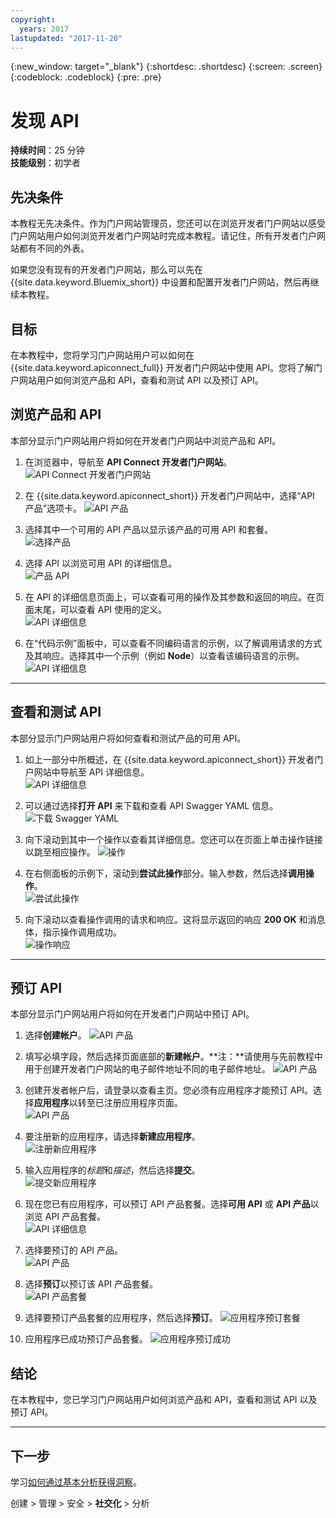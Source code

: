 ```yaml
---
copyright:
  years: 2017
lastupdated: "2017-11-20"
---
```


{:new_window: target="_blank"}
{:shortdesc: .shortdesc}
{:screen: .screen}
{:codeblock: .codeblock}
{:pre: .pre}

# 发现 API
**持续时间**：25 分钟  
**技能级别**：初学者  


## 先决条件
本教程无先决条件。作为门户网站管理员，您还可以在浏览开发者门户网站以感受门户网站用户如何浏览开发者门户网站时完成本教程。请记住，所有开发者门户网站都有不同的外表。

 

如果您没有现有的开发者门户网站，那么可以先在 {{site.data.keyword.Bluemix_short}} 中设置和配置开发者门户网站，然后再继续本教程。



## 目标
在本教程中，您将学习门户网站用户可以如何在 {{site.data.keyword.apiconnect_full}} 开发者门户网站中使用 API。您将了解门户网站用户如何浏览产品和 API，查看和测试 API 以及预订 API。

 

## 浏览产品和 API
本部分显示门户网站用户将如何在开发者门户网站中浏览产品和 API。

1. 在浏览器中，导航至 **API Connect 开发者门户网站**。
![API Connect 开发者门户网站](images/11-developer-portal.png)

2. 在 {{site.data.keyword.apiconnect_short}} 开发者门户网站中，选择“API 产品”选项卡。
![API 产品](images/12-API-products.png)

3. 选择其中一个可用的 API 产品以显示该产品的可用 API 和套餐。  
  ![选择产品](images/13-product.png)

4. 选择 API 以浏览可用 API 的详细信息。  
  ![产品 API](images/14-api.png)

5. 在 API 的详细信息页面上，可以查看可用的操作及其参数和返回的响应。在页面末尾，可以查看 API 使用的定义。  
  ![API 详细信息](images/15-details.png) 

6. 在“代码示例”面板中，可以查看不同编码语言的示例，以了解调用请求的方式及其响应。选择其中一个示例（例如 **Node**）以查看该编码语言的示例。  
  ![API 详细信息](images/16-examples.png) 

---

## 查看和测试 API
本部分显示门户网站用户将如何查看和测试产品的可用 API。 

1. 如上一部分中所概述，在 {{site.data.keyword.apiconnect_short}} 开发者门户网站中导航至 API 详细信息。  
  ![API 详细信息](images/21-details.png) 

2. 可以通过选择**打开 API** 来下载和查看 API Swagger YAML 信息。  
  ![下载 Swagger YAML](images/22-swagger.png) 

3. 向下滚动到其中一个操作以查看其详细信息。您还可以在页面上单击操作链接以跳至相应操作。
![操作](images/23-operation.png)

4. 在右侧面板的示例下，滚动到**尝试此操作**部分。输入参数，然后选择**调用操作**。  
  ![尝试此操作](images/24-try-this-operation.png)

5. 向下滚动以查看操作调用的请求和响应。这将显示返回的响应 **200 OK** 和消息体，指示操作调用成功。  
  ![操作响应](images/25-operation-response.png)

---

## 预订 API
本部分显示门户网站用户将如何在开发者门户网站中预订 API。 

1. 选择**创建帐户**。
![API 产品](images/31-create-account.png)

2. 填写必填字段，然后选择页面底部的**新建帐户**。**注：**请使用与先前教程中用于创建开发者门户网站的电子邮件地址不同的电子邮件地址。
![API 产品](images/32-create-new-account.png)

3. 创建开发者帐户后，请登录以查看主页。您必须有应用程序才能预订 API。选择**应用程序**以转至已注册应用程序页面。  
  ![API 产品](images/33-login.png)

4. 要注册新的应用程序，请选择**新建应用程序**。  
  ![注册新应用程序](images/34-create-new-app.png)

5. 输入应用程序的*标题*和*描述*，然后选择**提交**。  
  ![提交新应用程序](images/35-submit-new-app.png) 

6. 现在您已有应用程序，可以预订 API 产品套餐。选择**可用 API** 或 **API 产品**以浏览 API 产品套餐。  
  ![API 详细信息](images/36-api-products.png) 

7. 选择要预订的 API 产品。  
  ![API 产品](images/37-select-product.png) 

8. 选择**预订**以预订该 API 产品套餐。  
  ![API 产品套餐](images/38-subscribe-plan.png) 

9. 选择要预订产品套餐的应用程序，然后选择**预订**。
![应用程序预订套餐](images/39-subscribe-app-plan.png) 

10. 应用程序已成功预订产品套餐。
![应用程序预订成功](images/310-subscribe-success.png) 

## 结论

在本教程中，您已学习门户网站用户如何浏览产品和 API，查看和测试 API 以及预订 API。 

---

## 下一步

学习[如何通过基本分析获得洞察](tut_insights_analytics.html)。

创建 > 管理 > 安全 > **社交化** > 分析  



